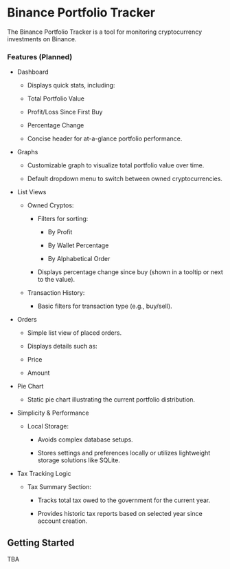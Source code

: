 # Binance Portfolio Tracker

The Binance Portfolio Tracker is a tool for monitoring cryptocurrency investments on Binance. 

### Features (Planned)

- Dashboard

  - Displays quick stats, including:

  - Total Portfolio Value

  - Profit/Loss Since First Buy

  - Percentage Change

  - Concise header for at-a-glance portfolio performance.

- Graphs

  - Customizable graph to visualize total portfolio value over time.

  - Default dropdown menu to switch between owned cryptocurrencies.

- List Views

  - Owned Cryptos:
  
    - Filters for sorting:
  
      - By Profit
  
      - By Wallet Percentage
  
      - By Alphabetical Order
  
    - Displays percentage change since buy (shown in a tooltip or next to the value).
  
  - Transaction History:
  
    - Basic filters for transaction type (e.g., buy/sell).

- Orders

  - Simple list view of placed orders.

  - Displays details such as:

  - Price

  - Amount

- Pie Chart

  - Static pie chart illustrating the current portfolio distribution.

- Simplicity & Performance

  - Local Storage:

    - Avoids complex database setups.

    - Stores settings and preferences locally or utilizes lightweight storage solutions like SQLite.

- Tax Tracking Logic

  - Tax Summary Section:

    - Tracks total tax owed to the government for the current year.

    - Provides historic tax reports based on selected year since account creation.

## Getting Started
TBA
